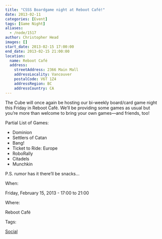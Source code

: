 ```yaml
---
title: "CSSS Boardgame night at Reboot Café!"
date: 2013-02-11
categories: [Event]
tags: [Game Night]
aliases:
  - /node/1517
author: Christopher Head
images: []
start_date: 2013-02-15 17:00:00
end_date: 2013-02-15 21:00:00
location:
  name: Reboot Café
  address:
    streetAddress: 2366 Main Mall
    addressLocality: Vancouver
    postalCode: V6T 1Z4
    addressRegion: BC
    addressCountry: CA
---
```


The Cube will once again be hosting our bi-weekly board/card game night this Friday in Reboot Café. We’ll be providing some games as usual but you’re more than welcome to bring your own games—and friends, too!

Partial List of Games:

- Dominion
- Settlers of Catan
- Bang!
- Ticket to Ride: Europe
- RoboRally
- Citadels
- Munchkin

P.S. rumor has it there’ll be snacks…

When:

Friday, February 15, 2013 - 17:00 to 21:00

Where:

Reboot Café

Tags:

[Social](/social)
